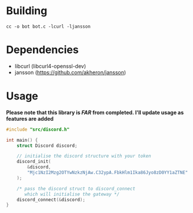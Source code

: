 # Building

`cc -o bot bot.c -lcurl -ljansson`

# Dependencies

* libcurl (libcurl4-openssl-dev)
* jansson (https://github.com/akheron/jansson)

# Usage

**Please note that this library is *FAR* from completed. I'll update usage as features are added**

```c
#include "src/discord.h"

int main() {
    struct Discord discord;

    // initialise the discord structure with your token
    discord_init(
        &discord,
        "Mjc1NzI2Mzg2OTYwNzkzNjAw.C32ypA.FbkHlm1Ika86Jyo8zD0YY1aZTNE"
    );

    /* pass the discord struct to discord_connect
       which will initialise the gateway */
    discord_connect(&discord);
}
```
